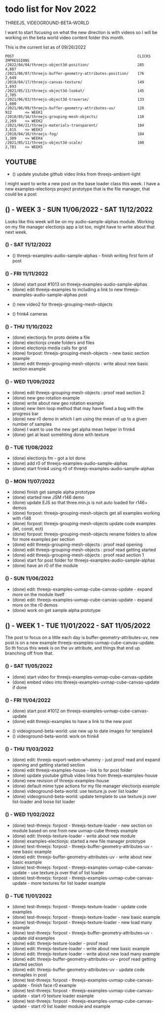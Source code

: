 # todo list for Nov 2022

THREEJS, VIDEOGROUND-BETA-WORLD

I want to start focusing on what the new direction is with videos so I will be working on the beta world video content folder this month.



This is the current list as of 09/26/2022
```
POST                                                        CLICKS  IMPRESSIONS
/2022/04/04/threejs-object3d-position/                      285     4,887
/2021/06/07/threejs-buffer-geometry-attributes-position/    176     2,649
/2018/04/17/threejs-canvas-texture/                         149     1,693
/2021/05/13/threejs-object3d-lookat/                        145     2,705
/2021/06/03/threejs-object3d-traverse/                      133     1,600
/2021/06/09/threejs-buffer-geometry-attributes-uv/          128     922      <= WEEK1
/2018/05/16/threejs-grouping-mesh-objects/                  110     2,269    <= WEEK2
/2021/04/21/threejs-materials-transparent/                  104     3,815    <= WEEK3
/2018/04/16/threejs-fog/                                    104     1,389    <= WEEK4
/2021/05/11/threejs-object3d-scale/                         100     2,781    <= WEEK5
```

## YOUTUBE
* () update youtube github video links from threejs-ambient-light


<!-------- ----------
-- WEEK 3
---------- --------->
 I might want to write a new post on the base loader class this week.
 I have a new examples-electionjs project prototype that is the file manager, that could be a post

<!-------- ----------
-- WEEK 2
---------- --------->
## () - WEEK 3 - SUN 11/06/2022 - SAT 11/12/2022

Looks like this week will be on my audio-sample-alphas module. Working on my file manager electionjs app a lot too, might have to write about that next week.

### () - SAT 11/12/2022
<!-- threejs-examples-audio-sample-alphas -->
* () threejs-examples-audio-sample-alphas - finish writing first form of post
<!-- electionjs fm proto -->

### () - FRI 11/11/2022
<!-- threejs-examples-audio-sample-alphas -->
* (done) start post #1013 on threejs-examples-audio-sample-alphas
* (done) edit threejs-examples to including a link to new threejs-examples-audio-sample-alphas post
<!-- VIDEOGROUND-BLOG-POSTS -->
* () new video2 for threejs-grouping-mesh-objects
<!-- VIDEOGROUND-BETA-WORLD -->
* () frink4 cameras

### () - THU 11/10/2022
* (done) electionjs fm proto delete a file
* (done) electionjs create folders and files
* (done) electionjs media calls for grid
* (done) forpost: threejs-grouping-mesh-objects - new basic section example
* (done) edit threejs-grouping-mesh-objects : write about new basic section example

### () - WED 11/09/2022
* (done) edit threejs-grouping-mesh-objects : proof read section 2
* (done) new geo rotation example
* (done) write about new geo rotation example
* (done) new item loop method that may have fixed a bug with the progress bar
* (done) new r0 demo in which I am using the mean of up to a given number of samples
* (done) I want to use the new get alpha mean helper in frink4
* (done) get at least somehting done with texture

### () - TUE 11/08/2022
* (done) electionjs fm - got a lot done
* (done) add r0 of threejs-examples-audio-sample-alphas
* (done) start frink4 using r0 of threejs-examples-audio-sample-alphas

### () - MON 11/07/2022
* (done) finish get sample alpha prototype
* (done) started new JSM r146 demo
* (done) update EJS so that three.min.js is not auto loaded for r146+ demos
* (done) forpost: threejs-grouping-mesh-objects get all examples working with r146
* (done) forpost: threejs-grouping-mesh-objects update code examples (let, const, ect)
* (done) forpost: threejs-grouping-mesh-objects rename folders to allow for more examples per section
* (done) edit threejs-grouping-mesh-objects : proof read opening
* (done) edit threejs-grouping-mesh-objects : proof read getting started
* (done) edit threejs-grouping-mesh-objects : proof read section 1
* (done) start for post folder for threejs-examples-audio-sample-alphas
* (done) have an r0 of the module

### () - SUN 11/06/2022
* (done) edit: threejs-examples-uvmap-cube-canvas-update - expand more on the module itself
* (done) edit: threejs-examples-uvmap-cube-canvas-update - expand more on the r0 demos
* (done) work on get sample alpha prototype







<!-------- ----------
-- WEEK 1
---------- --------->
## () - WEEK 1 - TUE 11/01/2022 - SAT 11/05/2022

The post to focus on a little each day is buffer-geometry-attributes-uv, new post is on a new example threejs-examples-uvmap-cube-canvas-update. So th focus this week is on the uv attribute, and things that end up branching off from that.

### () - SAT 11/05/2022
* (done) start video for threejs-examples-uvmap-cube-canvas-update
* (done) embed video into threejs-examples-uvmap-cube-canvas-update if done

### () - FRI 11/04/2022
* (done) start post #1012 on threejs-examples-uvmap-cube-canvas-update
* (done) edit threejs-examples to have a link to the new post

<!-- VIDEOGROUND-BETA-WORLD -->
* () videoground-beta-world: use new up to date images for template4
* () videoground-beta-world: work on frink4


### () - THU 11/03/2022
* (done) edit: threejs-export-webm-whammy - just proof read and expand opening and getting started section
* (done) edit threejs-examples-house - link to for post folder
* (done) update youtube github video links from threejs-examples-house
* (done) new revision of threejs-examples-house
* (done) default mime type actions for my file manager electionjs example
* (done) videoground-beta-world: use texture.js over list loader
* (done) videoground-beta-world: update template to use texture.js over list-loader and loose list loader

### () - WED 11/02/2022
* (done) test-threejs: forpost - threejs-texture-loader - new section on module based on one from new uvmap-cube threejs example
* (done) edit: threejs-texture-loader - write about new module
* (done) examples-electionjs: started a new file manager prototype
* (done) test-threejs: forpost - threejs-buffer-geometry-attributes-uv - new basic example
* (done) edit: threejs-buffer-geometry-attributes-uv - write about new basic example
* (done) test-threejs: forpost - threejs-examples-uvmap-cube-canvas-update - use texture.js over that of list loader
* (done) test-threejs: forpost - threejs-examples-uvmap-cube-canvas-update - more textures for list loader example

### () - TUE 11/01/2022
* (done) test-threejs: forpost - threejs-texture-loader - update code examples
* (done) test-threejs: forpost - threejs-texture-loader - new basic example
* (done) test-threejs: forpost - threejs-texture-loader - new load many example
* (done) test-threejs: forpost - threejs-buffer-geometry-attributes-uv - update old examples
* (done) edit: threejs-texture-loader - proof read
* (done) edit: threejs-texture-loader - write about new basic example
* (done) edit: threejs-texture-loader - write about new load many example
* (done) edit: threejs-buffer-geometry-attributes-uv - proof read getting started section
* (done) edit: threejs-buffer-geometry-attributes-uv - update code exmaples in post
* (done) test-threejs: forpost - threejs-examples-uvmap-cube-canvas-update - finish face r0 example
* (done) test-threejs: forpost - threejs-examples-uvmap-cube-canvas-update - start r0 texture loader example
* (done) test-threejs: forpost - threejs-examples-uvmap-cube-canvas-update - start r0 list loader module and example
